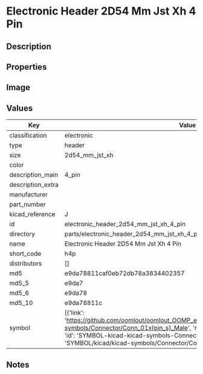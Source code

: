 # Electronic Header 2D54 Mm Jst Xh 4 Pin

## Description

## Properties


## Image


## Values

| Key | Value |
| --- | --- |
| classification | electronic |
| type | header |
| size | 2d54_mm_jst_xh |
| color |  |
| description_main | 4_pin |
| description_extra |  |
| manufacturer |  |
| part_number |  |
| kicad_reference | J |
| id | electronic_header_2d54_mm_jst_xh_4_pin |
| directory | parts/electronic_header_2d54_mm_jst_xh_4_pin |
| name | Electronic Header 2D54 Mm Jst Xh 4 Pin |
| short_code | h4p |
| distributors | [] |
| md5 | e9da78811caf0eb72db78a3834402357 |
| md5_5 | e9da7 |
| md5_6 | e9da78 |
| md5_10 | e9da78811c |
| symbol | [{'link': 'https://github.com/oomlout/oomlout_OOMP_eda_V2/tree/main/SYMBOL/kicad/kicad-symbols/Connector/Conn_01x{pin_s}_Male', 'name': 'Connector : Conn_01x04_Male', 'id': 'SYMBOL-kicad-kicad-symbols-Connector-Conn_01x04_Male', 'directory': 'SYMBOL/kicad/kicad-symbols/Connector/Conn_01x04_Male/'}] |

## Notes

